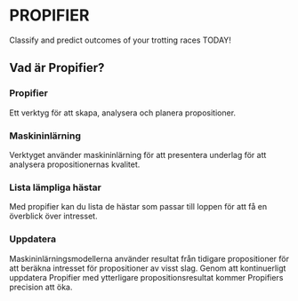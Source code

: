 # PROPIFIER
Classify and predict outcomes of your trotting races TODAY!

## Vad är Propifier?

### Propifier
Ett verktyg för att skapa, analysera och planera propositioner. 

### Maskininlärning
Verktyget använder maskininlärning för att presentera underlag för att analysera propositionernas kvalitet.

### Lista lämpliga hästar
Med propifier kan du lista de hästar som passar till loppen för att få en överblick över intresset.

### Uppdatera
Maskininlärningsmodellerna använder resultat från tidigare propositioner för att beräkna intresset för propositioner av visst slag. Genom att kontinuerligt uppdatera Propifier med ytterligare propositionsresultat kommer Propifiers precision att öka.